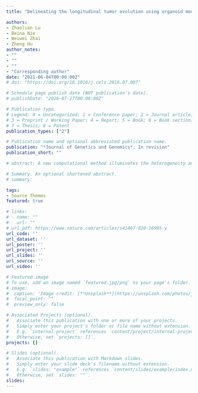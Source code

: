 ```yaml
---
title: "Delineating the longitudinal tumor evolution using organoid models"

authors:
- Zhaolian Lu
- Beina Nie
- Weiwei Zhai
- Zheng Hu
author_notes:
- ""
- ""
- ""
- "Corresponding author"
date: "2021-06-04T00:00:00Z"
# doi: "https://doi.org/10.1016/j.cels.2016.07.007"

# Schedule page publish date (NOT publication's date).
# publishDate: "2016-07-27T00:00:00Z"

# Publication type.
# Legend: 0 = Uncategorized; 1 = Conference paper; 2 = Journal article;
# 3 = Preprint / Working Paper; 4 = Report; 5 = Book; 6 = Book section;
# 7 = Thesis; 8 = Patent
publication_types: ["2"]

# Publication name and optional abbreviated publication name.
publication: "*Journal of Genetics and Genomics*, In revision"
publication_short: ""

# abstract: A new computational method illuminates the heterogeneity and evolutionary histories of cells within a tumor.

# Summary. An optional shortened abstract.
# summary: 

tags:
- Source Themes
featured: true

# links:
# - name: ""
#   url: ""
# url_pdf: https://www.nature.com/articles/s41467-020-16995-y
url_code: ''
url_dataset: ''
url_poster: ''
url_project: ''
url_slides: ''
url_source: ''
url_video: ''

# Featured image
# To use, add an image named `featured.jpg/png` to your page's folder. 
# image:
#  caption: 'Image credit: [**Unsplash**](https://unsplash.com/photos/jdD8gXaTZsc)'
#  focal_point: ""
#  preview_only: false

# Associated Projects (optional).
#   Associate this publication with one or more of your projects.
#   Simply enter your project's folder or file name without extension.
#   E.g. `internal-project` references `content/project/internal-project/index.md`.
#   Otherwise, set `projects: []`.
projects: []

# Slides (optional).
#   Associate this publication with Markdown slides.
#   Simply enter your slide deck's filename without extension.
#   E.g. `slides: "example"` references `content/slides/example/index.md`.
#   Otherwise, set `slides: ""`.
slides:
---
```

